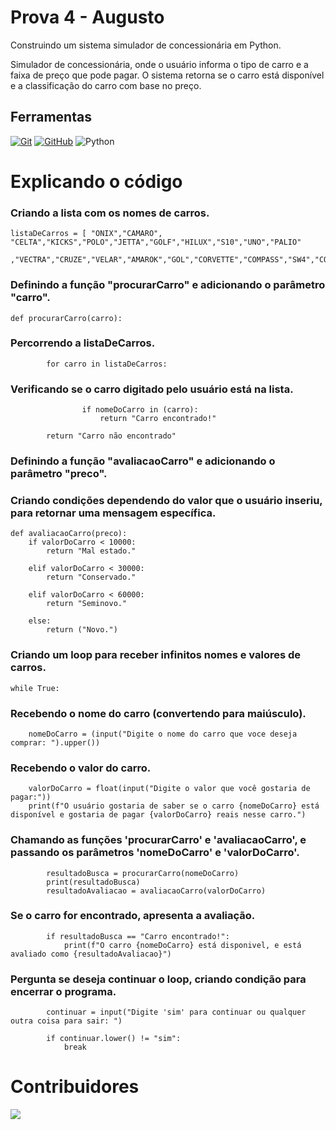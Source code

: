 # Prova 4 - Augusto
Construindo um sistema simulador de concessionária em Python.

Simulador de concessionária, onde o usuário informa o tipo de carro e a faixa de preço que pode pagar. O sistema retorna se o carro está disponível e a classificação do carro com base no preço.

## Ferramentas
[![Git](https://img.shields.io/badge/Git-000?style=for-the-badge&logo=git&logoColor=E94D5F)](https://git-scm.com/doc) 
[![GitHub](https://img.shields.io/badge/GitHub-000?style=for-the-badge&logo=github&logoColor=30A3DC)](https://docs.github.com/)
![Python](https://img.shields.io/badge/python-000?style=for-the-badge&logo=python&logoColor=ffdd54)


# Explicando o código
###        Criando a lista com os nomes de carros.
```
listaDeCarros = [ "ONIX","CAMARO", "CELTA","KICKS","POLO","JETTA","GOLF","HILUX","S10","UNO","PALIO"
        ,"VECTRA","CRUZE","VELAR","AMAROK","GOL","CORVETTE","COMPASS","SW4","COROLLA"]  
```

###        Definindo a função "procurarCarro" e adicionando o parâmetro "carro".
```
def procurarCarro(carro):
```

###        Percorrendo a listaDeCarros.
```
        for carro in listaDeCarros:  
```
###        Verificando se o carro digitado pelo usuário está na lista.
```
                if nomeDoCarro in (carro):
                    return "Carro encontrado!"

        return "Carro não encontrado" 
```


###        Definindo a função "avaliacaoCarro" e adicionando o parâmetro "preco".
###        Criando condições dependendo do valor que o usuário inseriu, para retornar uma mensagem específica.
```
def avaliacaoCarro(preco):
    if valorDoCarro < 10000:  
        return "Mal estado."  

    elif valorDoCarro < 30000:
        return "Conservado."

    elif valorDoCarro < 60000:
        return "Seminovo."

    else:
        return ("Novo.")
```

###     Criando um loop para receber infinitos nomes e valores de carros.
 ```
while True:
``` 
###     Recebendo o nome do carro (convertendo para maiúsculo).
```
    nomeDoCarro = (input("Digite o nome do carro que voce deseja comprar: ").upper())
```
###     Recebendo o valor do carro.
```
    valorDoCarro = float(input("Digite o valor que você gostaria de pagar:"))
    print(f"O usuário gostaria de saber se o carro {nomeDoCarro} está disponível e gostaria de pagar {valorDoCarro} reais nesse carro.") 
```

###     Chamando as funções 'procurarCarro' e 'avaliacaoCarro', e passando os parâmetros 'nomeDoCarro' e 'valorDoCarro'.
```
        resultadoBusca = procurarCarro(nomeDoCarro)
        print(resultadoBusca)
        resultadoAvaliacao = avaliacaoCarro(valorDoCarro)
```

###        Se o carro for encontrado, apresenta a avaliação.
```
        if resultadoBusca == "Carro encontrado!":
            print(f"O carro {nomeDoCarro} está disponivel, e está avaliado como {resultadoAvaliacao}")
```

###        Pergunta se deseja continuar o loop, criando condição para encerrar o programa.
```
        continuar = input("Digite 'sim' para continuar ou qualquer outra coisa para sair: ")

        if continuar.lower() != "sim":  
            break
```

# Contribuidores
<a href="https://github.com/leoamff/Prova-4/graphs/contributors">
  <img src="https://contrib.rocks/image?repo=leoamff/Prova-4"/>
</a>


